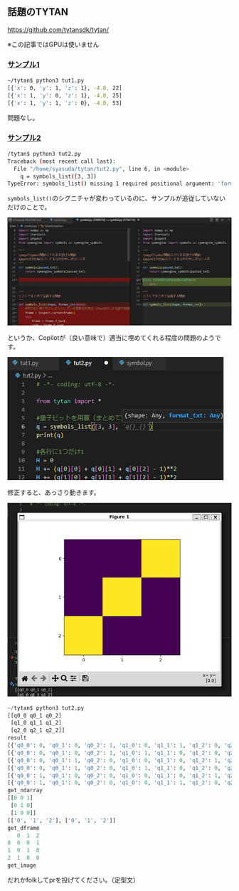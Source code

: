 <!--
title:   TYTANのサンプルを動かす
tags:    Python,TytanSDK
id:      770b15f3e12d2965103a
private: false
-->
## 話題のTYTAN

https://github.com/tytansdk/tytan/

※この記事ではGPUは使いません

### [サンプル1](https://github.com/tytansdk/tytan/?tab=readme-ov-file#%E3%82%B5%E3%83%B3%E3%83%97%E3%83%AB%E3%82%B3%E3%83%BC%E3%83%89%EF%BC%91)

```bash
~/tytan$ python3 tut1.py 
[{'x': 0, 'y': 1, 'z': 1}, -4.0, 22]
[{'x': 1, 'y': 0, 'z': 1}, -4.0, 25]
[{'x': 1, 'y': 1, 'z': 0}, -4.0, 53]
```

問題なし。

### [サンプル2](ttps://github.com/tytansdk/tytan/tree/main?tab=readme-ov-file#%E3%82%B5%E3%83%B3%E3%83%97%E3%83%AB%E3%82%B3%E3%83%BC%E3%83%89%EF%BC%92)

```bash
/tytan$ python3 tut2.py 
Traceback (most recent call last):
  File "/home/syasuda/tytan/tut2.py", line 6, in <module>
    q = symbols_list([3, 3])
TypeError: symbols_list() missing 1 required positional argument: 'format_txt'
```

`symbols_list()`のシグニチャが変わっているのに、サンプルが追従していないだけのことで。

![alt text](./image.png)

というか、Copilotが（良い意味で）適当に埋めてくれる程度の問題のようです。

![alt text](./image-1.png)


修正すると、あっさり動きます。

![alt text](./image-2.png)

```python
~/tytan$ python3 tut2.py 
[[q0_0 q0_1 q0_2]
 [q1_0 q1_1 q1_2]
 [q2_0 q2_1 q2_2]]
result
[{'q0_0': 0, 'q0_1': 0, 'q0_2': 1, 'q1_0': 0, 'q1_1': 1, 'q1_2': 0, 'q2_0': 1, 'q2_1': 0, 'q2_2': 0}, -6.0, 12]
[{'q0_0': 0, 'q0_1': 0, 'q0_2': 1, 'q1_0': 1, 'q1_1': 0, 'q1_2': 0, 'q2_0': 0, 'q2_1': 1, 'q2_2': 0}, -6.0, 16]
[{'q0_0': 0, 'q0_1': 1, 'q0_2': 0, 'q1_0': 0, 'q1_1': 0, 'q1_2': 1, 'q2_0': 1, 'q2_1': 0, 'q2_2': 0}, -6.0, 18]
[{'q0_0': 0, 'q0_1': 1, 'q0_2': 0, 'q1_0': 1, 'q1_1': 0, 'q1_2': 0, 'q2_0': 0, 'q2_1': 0, 'q2_2': 1}, -6.0, 27]
[{'q0_0': 1, 'q0_1': 0, 'q0_2': 0, 'q1_0': 0, 'q1_1': 0, 'q1_2': 1, 'q2_0': 0, 'q2_1': 1, 'q2_2': 0}, -6.0, 12]
[{'q0_0': 1, 'q0_1': 0, 'q0_2': 0, 'q1_0': 0, 'q1_1': 1, 'q1_2': 0, 'q2_0': 0, 'q2_1': 0, 'q2_2': 1}, -6.0, 15]
get_ndarray
[[0 0 1]
 [0 1 0]
 [1 0 0]]
[['0', '1', '2'], ['0', '1', '2']]
get_dframe
   0  1  2
0  0  0  1
1  0  1  0
2  1  0  0
get_image
```

だれかfolkしてprを投げてください。（定型文）

